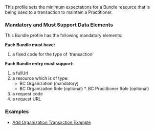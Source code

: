 
This profile sets the minimum expectations for a Bundle resource that is being used to a transaction to maintain a Practitioner.


### Mandatory and Must Support Data Elements

This Bundle profile has the following mandatory elements:

**Each Bundle must have:**

1. a fixed code for the type of 'transaction'

**Each Bundle entry must support:**

1.  a fullUrl
2.  a resource which is of type: 
	*  BC Organization (mandatory)
	*  BC Organizaiton Role (optional)
	*. BC Practitioner Role (optional)
3.  a request code
4.  a request URL


### Examples

- [Add Organization Transaction Example](Bundle-Example-AddOrganization-Bundle.html)
